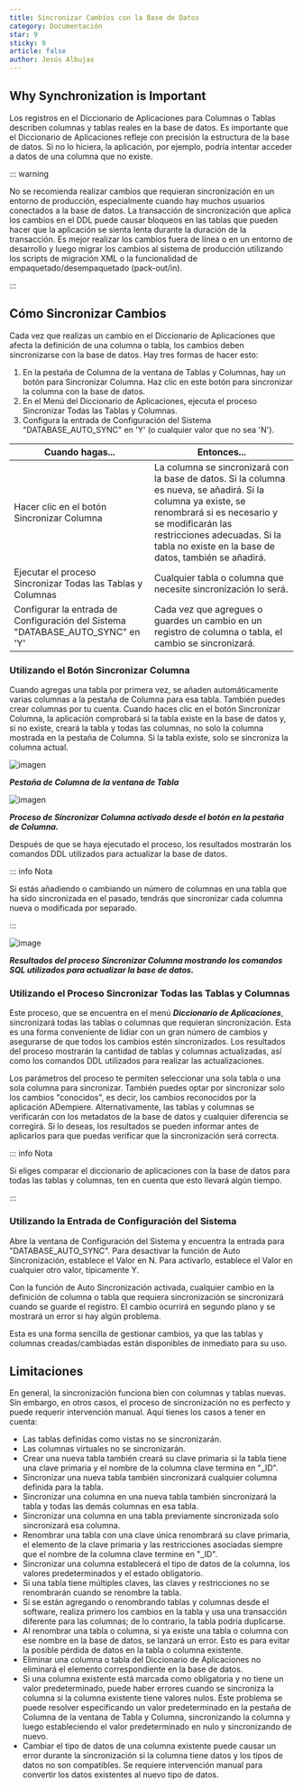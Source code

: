 ```yaml
---
title: Sincronizar Cambios con la Base de Datos
category: Documentación
star: 9
sticky: 9
article: false
author: Jesús Albujas
---
```


## Why Synchronization is Important

Los registros en el Diccionario de Aplicaciones para Columnas o Tablas describen columnas y tablas reales en la base de datos. Es importante que el Diccionario de Aplicaciones refleje con precisión la estructura de la base de datos. Si no lo hiciera, la aplicación, por ejemplo, podría intentar acceder a datos de una columna que no existe.

::: warning

No se recomienda realizar cambios que requieran sincronización en un entorno de producción, especialmente cuando hay muchos usuarios conectados a la base de datos. La transacción de sincronización que aplica los cambios en el DDL puede causar bloqueos en las tablas que pueden hacer que la aplicación se sienta lenta durante la duración de la transacción. Es mejor realizar los cambios fuera de línea o en un entorno de desarrollo y luego migrar los cambios al sistema de producción utilizando los scripts de migración XML o la funcionalidad de empaquetado/desempaquetado (pack-out/in).

:::

## Cómo Sincronizar Cambios

Cada vez que realizas un cambio en el Diccionario de Aplicaciones que afecta la definición de una columna o tabla, los cambios deben sincronizarse con la base de datos. Hay tres formas de hacer esto:

1. En la pestaña de Columna de la ventana de Tablas y Columnas, hay un botón para Sincronizar Columna. Haz clic en este botón para sincronizar la columna con la base de datos.
2. En el Menú del Diccionario de Aplicaciones, ejecuta el proceso Sincronizar Todas las Tablas y Columnas.
3. Configura la entrada de Configuración del Sistema "DATABASE_AUTO_SYNC" en 'Y' (o cualquier valor que no sea 'N').

| Cuando hagas...                                     | Entonces...                                                                                                                            |
|----------------------------------------------------|----------------------------------------------------------------------------------------------------------------------------------------|
| Hacer clic en el botón Sincronizar Columna         | La columna se sincronizará con la base de datos. Si la columna es nueva, se añadirá. Si la columna ya existe, se renombrará si es necesario y se modificarán las restricciones adecuadas. Si la tabla no existe en la base de datos, también se añadirá. |
| Ejecutar el proceso Sincronizar Todas las Tablas y Columnas | Cualquier tabla o columna que necesite sincronización lo será.                                                                     |
| Configurar la entrada de Configuración del Sistema "DATABASE_AUTO_SYNC" en 'Y' | Cada vez que agregues o guardes un cambio en un registro de columna o tabla, el cambio se sincronizará.                           |

### Utilizando el Botón Sincronizar Columna

Cuando agregas una tabla por primera vez, se añaden automáticamente varias columnas a la pestaña de Columna para esa tabla. También puedes crear columnas por tu cuenta. Cuando haces clic en el botón Sincronizar Columna, la aplicación comprobará si la tabla existe en la base de datos y, si no existe, creará la tabla y todas las columnas, no solo la columna mostrada en la pestaña de Columna. Si la tabla existe, solo se sincroniza la columna actual.

![imagen](https://github.com/adempiere/adempiere-site/assets/134967453/8a887ada-bf3e-496e-849e-ef7e3d57d544)

***Pestaña de Columna de la ventana de Tabla***

![imagen](https://github.com/adempiere/adempiere-site/assets/134967453/b646048f-7e11-44d7-ab69-c3f95ebf04e8)

***Proceso de Sincronizar Columna activado desde el botón en la pestaña de Columna.***

Después de que se haya ejecutado el proceso, los resultados mostrarán los comandos DDL utilizados para actualizar la base de datos.

::: info Nota

Si estás añadiendo o cambiando un número de columnas en una tabla que ha sido sincronizada en el pasado, tendrás que sincronizar cada columna nueva o modificada por separado.

:::

![image](https://github.com/adempiere/adempiere-site/assets/134967453/ce8a1d35-8c1e-4fae-ab7d-c39dafbdfc68)

***Resultados del proceso Sincronizar Columna mostrando los comandos SQL utilizados para actualizar la base de datos.***

### Utilizando el Proceso Sincronizar Todas las Tablas y Columnas

Este proceso, que se encuentra en el menú ***Diccionario de Aplicaciones***, sincronizará todas las tablas o columnas que requieran sincronización. Esta es una forma conveniente de lidiar con un gran número de cambios y asegurarse de que todos los cambios estén sincronizados. Los resultados del proceso mostrarán la cantidad de tablas y columnas actualizadas, así como los comandos DDL utilizados para realizar las actualizaciones.

Los parámetros del proceso te permiten seleccionar una sola tabla o una sola columna para sincronizar. También puedes optar por sincronizar solo los cambios "conocidos", es decir, los cambios reconocidos por la aplicación ADempiere. Alternativamente, las tablas y columnas se verificarán con los metadatos de la base de datos y cualquier diferencia se corregirá. Si lo deseas, los resultados se pueden informar antes de aplicarlos para que puedas verificar que la sincronización será correcta.

::: info Nota

Si eliges comparar el diccionario de aplicaciones con la base de datos para todas las tablas y columnas, ten en cuenta que esto llevará algún tiempo.

:::

### Utilizando la Entrada de Configuración del Sistema

Abre la ventana de Configuración del Sistema y encuentra la entrada para "DATABASE_AUTO_SYNC". Para desactivar la función de Auto Sincronización, establece el Valor en N. Para activarlo, establece el Valor en cualquier otro valor, típicamente Y.

Con la función de Auto Sincronización activada, cualquier cambio en la definición de columna o tabla que requiera sincronización se sincronizará cuando se guarde el registro. El cambio ocurrirá en segundo plano y se mostrará un error si hay algún problema.

Esta es una forma sencilla de gestionar cambios, ya que las tablas y columnas creadas/cambiadas están disponibles de inmediato para su uso.

## Limitaciones

En general, la sincronización funciona bien con columnas y tablas nuevas. Sin embargo, en otros casos, el proceso de sincronización no es perfecto y puede requerir intervención manual. Aquí tienes los casos a tener en cuenta:

- Las tablas definidas como vistas no se sincronizarán.
- Las columnas virtuales no se sincronizarán.
- Crear una nueva tabla también creará su clave primaria si la tabla tiene una clave primaria y el nombre de la columna clave termina en "_ID".
- Sincronizar una nueva tabla también sincronizará cualquier columna definida para la tabla.
- Sincronizar una columna en una nueva tabla también sincronizará la tabla y todas las demás columnas en esa tabla.
- Sincronizar una columna en una tabla previamente sincronizada solo sincronizará esa columna.
- Renombrar una tabla con una clave única renombrará su clave primaria, el elemento de la clave primaria y las restricciones asociadas siempre que el nombre de la columna clave termine en "_ID".
- Sincronizar una columna establecerá el tipo de datos de la columna, los valores predeterminados y el estado obligatorio.
- Si una tabla tiene múltiples claves, las claves y restricciones no se renombrarán cuando se renombre la tabla.
- Si se están agregando o renombrando tablas y columnas desde el software, realiza primero los cambios en la tabla y usa una transacción diferente para las columnas; de lo contrario, la tabla podría duplicarse.
- Al renombrar una tabla o columna, si ya existe una tabla o columna con ese nombre en la base de datos, se lanzará un error. Esto es para evitar la posible pérdida de datos en la tabla o columna existente.
- Eliminar una columna o tabla del Diccionario de Aplicaciones no eliminará el elemento correspondiente en la base de datos.
- Si una columna existente está marcada como obligatoria y no tiene un valor predeterminado, puede haber errores cuando se sincroniza la columna si la columna existente tiene valores nulos. Este problema se puede resolver especificando un valor predeterminado en la pestaña de Columna de la ventana de Tabla y Columna, sincronizando la columna y luego estableciendo el valor predeterminado en nulo y sincronizando de nuevo.
- Cambiar el tipo de datos de una columna existente puede causar un error durante la sincronización si la columna tiene datos y los tipos de datos no son compatibles. Se requiere intervención manual para convertir los datos existentes al nuevo tipo de datos.
